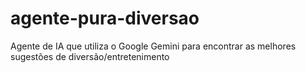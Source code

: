 # agente-pura-diversao
Agente de IA que utiliza o Google Gemini para encontrar as melhores sugestões de diversão/entretenimento
